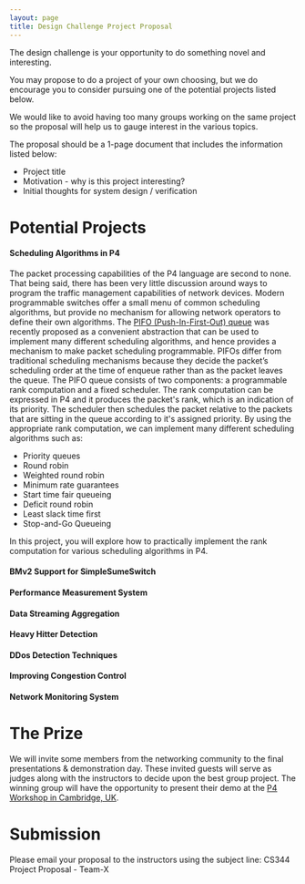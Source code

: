 ```yaml
---
layout: page
title: Design Challenge Project Proposal
---
```


The design challenge is your opportunity to do something novel and interesting. 

You may propose to do a project of your own choosing, but we do encourage you to consider pursuing one of the potential projects listed below.

We would like to avoid having too many groups working on the same project so the proposal will help us to gauge interest in the various topics.

The proposal should be a 1-page document that includes the information listed below:

* Project title
* Motivation - why is this project interesting?
* Initial thoughts for system design / verification

# Potential Projects

#### Scheduling Algorithms in P4

The packet processing capabilities of the P4 language are second to none. That being said, there has been very little discussion around ways to program the traffic management capabilities of network devices. Modern programmable switches offer a small menu of common scheduling algorithms, but provide no mechanism for allowing network operators to define their own algorithms. The [PIFO (Push-In-First-Out) queue](http://web.mit.edu/pifo/pifo-sigcomm.pdf) was recently proposed as a convenient abstraction that can be used to implement many different scheduling algorithms, and hence provides a mechanism to make packet scheduling programmable. PIFOs differ from traditional scheduling mechanisms because they decide the packet’s scheduling order at the time of enqueue rather than as the packet leaves the queue. The PIFO queue consists of two components: a programmable rank computation and a fixed scheduler. The rank computation can be expressed in P4 and it produces the packet's rank, which is an indication of its priority. The scheduler then schedules the packet relative to the packets that are sitting in the queue according to it's assigned priority. By using the appropriate rank computation, we can implement many different scheduling algorithms such as:

* Priority queues
* Round robin
* Weighted round robin
* Minimum rate guarantees
* Start time fair queueing
* Deficit round robin
* Least slack time first
* Stop-and-Go Queueing

In this project, you will explore how to practically implement the rank computation for various scheduling algorithms in P4.

#### BMv2 Support for SimpleSumeSwitch


#### Performance Measurement System


#### Data Streaming Aggregation


#### Heavy Hitter Detection


#### DDos Detection Techniques


#### Improving Congestion Control


#### Network Monitoring System


# The Prize

We will invite some members from the networking community to the final presentations & demonstration day. These invited guests will serve as judges along with the instructors to decide upon the best group project. The winning group will have the opportunity to present their demo at the [P4 Workshop in Cambridge, UK](https://p4.org/events/2018-09-24-p4-eu-workshop/). 


# Submission

Please email your proposal to the instructors using the subject line: CS344 Project Proposal - Team-X



